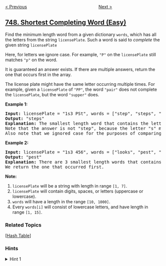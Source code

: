 <!--|This file generated by command(leetcode description); DO NOT EDIT.    |-->
<!--+----------------------------------------------------------------------+-->
<!--|@author    openset <openset.wang@gmail.com>                           |-->
<!--|@link      https://github.com/openset                                 |-->
<!--|@home      https://github.com/openset/leetcode                        |-->
<!--+----------------------------------------------------------------------+-->

[< Previous](https://github.com/openset/leetcode/tree/master/problems/largest-number-at-least-twice-of-others "Largest Number At Least Twice of Others")
　　　　　　　　　　　　　　　　
[Next >](https://github.com/openset/leetcode/tree/master/problems/contain-virus "Contain Virus")

## [748. Shortest Completing Word (Easy)](https://leetcode.com/problems/shortest-completing-word "最短完整词")

<p>
Find the minimum length word from a given dictionary <code>words</code>, which has all the letters from the string <code>licensePlate</code>.  Such a word is said to <i>complete</i> the given string <code>licensePlate</code>
</p><p>
Here, for letters we ignore case.  For example, <code>"P"</code> on the <code>licensePlate</code> still matches <code>"p"</code> on the word.
</p><p>
It is guaranteed an answer exists.  If there are multiple answers, return the one that occurs first in the array.
</p><p>
The license plate might have the same letter occurring multiple times.  For example, given a <code>licensePlate</code> of <code>"PP"</code>, the word <code>"pair"</code> does not complete the <code>licensePlate</code>, but the word <code>"supper"</code> does.
</p><p>

<p><b>Example 1:</b><br />
<pre>
<b>Input:</b> licensePlate = "1s3 PSt", words = ["step", "steps", "stripe", "stepple"]
<b>Output:</b> "steps"
<b>Explanation:</b> The smallest length word that contains the letters "S", "P", "S", and "T".
Note that the answer is not "step", because the letter "s" must occur in the word twice.
Also note that we ignored case for the purposes of comparing whether a letter exists in the word.
</pre>
</p>

<p><b>Example 2:</b><br />
<pre>
<b>Input:</b> licensePlate = "1s3 456", words = ["looks", "pest", "stew", "show"]
<b>Output:</b> "pest"
<b>Explanation:</b> There are 3 smallest length words that contains the letters "s".
We return the one that occurred first.
</pre>
</p>

<p><b>Note:</b><br>
<ol>
<li><code>licensePlate</code> will be a string with length in range <code>[1, 7]</code>.</li>
<li><code>licensePlate</code> will contain digits, spaces, or letters (uppercase or lowercase).</li>
<li><code>words</code> will have a length in the range <code>[10, 1000]</code>.</li>
<li>Every <code>words[i]</code> will consist of lowercase letters, and have length in range <code>[1, 15]</code>.</li>
</ol>
</p>

### Related Topics
  [[Hash Table](https://github.com/openset/leetcode/tree/master/tag/hash-table/README.md)]

### Hints
<details>
<summary>Hint 1</summary>
Count only the letters (possibly converted to lowercase) of each word.  If a word is shorter and the count of each letter is at least the count of that letter in the licensePlate, it is the best answer we've seen yet.
</details>
